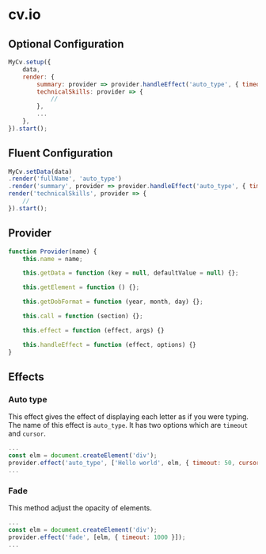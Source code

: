 # cv.io

## Optional Configuration

```js
MyCv.setup({
    data,
    render: {
        summary: provider => provider.handleEffect('auto_type', { timeout: 10, cursor: '_' }),
        technicalSkills: provider => {
            //
        },
        ...
    },
}).start();
```

## Fluent Configuration

```js
MyCv.setData(data)
.render('fullName', 'auto_type')
.render('summary', provider => provider.handleEffect('auto_type', { timeout: 10 }))
render('technicalSkills', provider => {
    //
}).start();
```

## Provider

```js
function Provider(name) {
    this.name = name;

    this.getData = function (key = null, defaultValue = null) {};

    this.getElement = function () {};

    this.getDobFormat = function (year, month, day) {};

    this.call = function (section) {};

    this.effect = function (effect, args) {}

    this.handleEffect = function (effect, options) {}
}
```


## Effects

### Auto type

This effect gives the effect of displaying each letter as if you were typing.
The name of this effect is `auto_type`.
It has two options which are `timeout` and `cursor`.

```js
...
const elm = document.createElement('div');
provider.effect('auto_type', ['Hello world', elm, { timeout: 50, cursor: '_' }]);
...
```

### Fade

This method adjust the opacity of elements.

```js
...
const elm = document.createElement('div');
provider.effect('fade', [elm, { timeout: 1000 }]);
...
```
